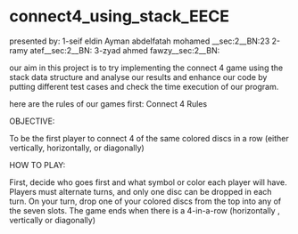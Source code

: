 # connect4_using_stack_EECE
presented by:
1-seif eldin Ayman abdelfatah mohamed __sec:2__BN:23
2-ramy atef__sec:2__BN:
3-zyad ahmed fawzy__sec:2__BN:


our aim in this project is to try implementing the connect 4 game using the stack data structure and analyse our results and enhance our code by putting different test cases and check the time execution of our program. 



here are the rules of our games first:
Connect 4 Rules

OBJECTIVE:

To be the first player to connect 4 of the same colored discs in a row (either vertically, horizontally, or diagonally)


HOW TO PLAY:

First, decide who goes first and what symbol or color each player will have. 
Players must alternate turns, and only one disc can be dropped in each turn. 
On your turn, drop one of your colored discs from the top into any of the seven slots. 
The game ends when there is a 4-in-a-row (horizontally , vertically or diagonally)
